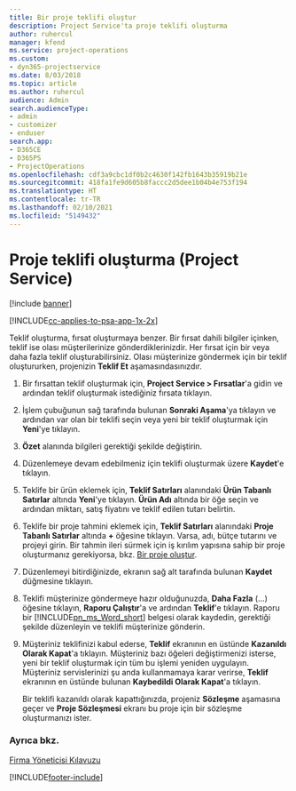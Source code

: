 ```yaml
---
title: Bir proje teklifi oluştur
description: Project Service'ta proje teklifi oluşturma
author: ruhercul
manager: kfend
ms.service: project-operations
ms.custom:
- dyn365-projectservice
ms.date: 8/03/2018
ms.topic: article
ms.author: ruhercul
audience: Admin
search.audienceType:
- admin
- customizer
- enduser
search.app:
- D365CE
- D365PS
- ProjectOperations
ms.openlocfilehash: cdf3a9cbc1df0b2c4630f142fb1643b35919b21e
ms.sourcegitcommit: 418fa1fe9d605b8faccc2d5dee1b04b4e753f194
ms.translationtype: HT
ms.contentlocale: tr-TR
ms.lasthandoff: 02/10/2021
ms.locfileid: "5149432"
---
```

# <a name="create-a-project-quote-project-service"></a>Proje teklifi oluşturma (Project Service)

[!include [banner](../includes/psa-now-project-operations.md)]

[!INCLUDE[cc-applies-to-psa-app-1x-2x](../includes/cc-applies-to-psa-app-1x-2x.md)]

Teklif oluşturma, fırsat oluşturmaya benzer. Bir fırsat dahili bilgiler içinken, teklif ise olası müşterilerinize gönderdiklerinizdir. Her fırsat için bir veya daha fazla teklif oluşturabilirsiniz. Olası müşterinize göndermek için bir teklif oluştururken, projenizin **Teklif Et** aşamasındasınızdır.  
  
1. Bir fırsattan teklif oluşturmak için, **Project Service > Fırsatlar**'a gidin ve ardından teklif oluşturmak istediğiniz fırsata tıklayın.  
  
2. İşlem çubuğunun sağ tarafında bulunan **Sonraki Aşama**'ya tıklayın ve ardından var olan bir teklifi seçin veya yeni bir teklif oluşturmak için **Yeni**'ye tıklayın.  
  
3. **Özet** alanında bilgileri gerektiği şekilde değiştirin.  
  
4. Düzenlemeye devam edebilmeniz için teklifi oluşturmak üzere **Kaydet**'e tıklayın.  
  
5. Teklife bir ürün eklemek için, **Teklif Satırları** alanındaki **Ürün Tabanlı Satırlar** altında **Yeni**'ye tıklayın. **Ürün Adı** altında bir öğe seçin ve ardından miktarı, satış fiyatını ve teklif edilen tutarı belirtin.  
  
6. Teklife bir proje tahmini eklemek için, **Teklif Satırları** alanındaki **Proje Tabanlı Satırlar** altında **+** öğesine tıklayın. Varsa, adı, bütçe tutarını ve projeyi girin. Bir tahmin ileri sürmek için iş kırılım yapısına sahip bir proje oluşturmanız gerekiyorsa, bkz. [Bir proje oluştur](../psa/create-project.md).  
  
7. Düzenlemeyi bitirdiğinizde, ekranın sağ alt tarafında bulunan **Kaydet** düğmesine tıklayın.  
  
8. Teklifi müşterinize göndermeye hazır olduğunuzda, **Daha Fazla** (…) öğesine tıklayın, **Raporu Çalıştır**'a ve ardından **Teklif**'e tıklayın. Raporu bir [!INCLUDE[pn_ms_Word_short](../includes/pn-ms-word-short.md)] belgesi olarak kaydedin, gerektiği şekilde düzenleyin ve teklifi müşterinize gönderin.  
  
9. Müşteriniz teklifinizi kabul ederse, **Teklif** ekranının en üstünde **Kazanıldı Olarak Kapat**'a tıklayın. Müşteriniz bazı öğeleri değiştirmenizi isterse, yeni bir teklif oluşturmak için tüm bu işlemi yeniden uygulayın. Müşteriniz servislerinizi şu anda kullanmamaya karar verirse, **Teklif** ekranının en üstünde bulunan **Kaybedildi Olarak Kapat**'a tıklayın.  
  
   Bir teklifi kazanıldı olarak kapattığınızda, projeniz **Sözleşme** aşamasına geçer ve **Proje Sözleşmesi** ekranı bu proje için bir sözleşme oluşturmanızı ister.  
  
### <a name="see-also"></a>Ayrıca bkz.  
 [Firma Yöneticisi Kılavuzu](../psa/account-manager-guide.md)


[!INCLUDE[footer-include](../includes/footer-banner.md)]